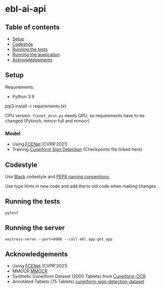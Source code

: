 # ebl-ai-api

## Table of contents

* [Setup](#setup)
* [Codestyle](#codestyle)
* [Running the tests](#running-the-tests)
* [Running the application](#running-the-application)
* [Acknowledgements](#acknowledgements)

## Setup

Requirements:

* Python 3.9

pip3 install -r requirements.txt

CPU version. `fcenet_dcvn.py` needs GPU, so
requirements have to be changed (Pytorch, mmcv-full and mmocr)

### Model
- Using [FCENet](https://github.com/open-mmlab/mmocr/blob/main/configs/textdet/fcenet/README.md) (CVPR'2021)
- Training [Cuneiform Sign Detection](https://github.com/ElectronicBabylonianLiterature/cuneiform-sign-detection) (Checkpoints file linked here)

## Codestyle

Use [Black](https://black.readthedocs.io/en/stable/) codestyle and
[PEP8 naming conventions](https://www.python.org/dev/peps/pep-0008/#naming-conventions).

Use type hints in new code and add the to old code when making changes.

## Running the tests
`pytest`

## Running the server
`waitress-serve --port=8000 --call ebl.app:get_app`

## Acknowledgements
- Using [FCENet](https://github.com/open-mmlab/mmocr/blob/main/configs/textdet/fcenet/README.md) (CVPR'2021)
- MMOCR [MMOCR](https://github.com/open-mmlab/mmocr)
- Synthetic Cuneiform Dataset (2000 Tablets) from [Cuneiform-OCR](https://github.com/cdli-gh/Cuneiform-OCR)
- Annotated Tablets (75 Tablets) [cuneiform-sign-detection-dataset](https://compvis.github.io/cuneiform-sign-detection-dataset/)
